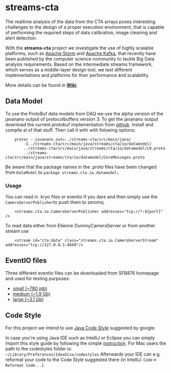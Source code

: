 # streams-cta

The realtime analysis of the data from the CTA arrays poses interesting challenges to the design of a proper execution environment, that is capable of performing the required steps of data calibration, image cleaning and alert detection.

With the **streams-cta** project we investigate the use of highly scalable platforms, such as [Apache Storm](http://storm.apache.org/) and [Apache Kafka](http://kafka.apache.org/), that recently have been published by the computer science community to tackle Big Data analysis requirements. Based on the intermediate streams framework, which serves as a middle-layer design tool, we test different implementations and platforms for their performance and scalability.

More details can be found in **[Wiki](https://bitbucket.org/cbockermann/streams-cta/wiki/)**.


## Data Model

To use the ProtoBuf data models from DAQ we use the alpha version of the javanano output of protocolbuffers version 3.
To get the javanano output download the current protobuf implementation from [github](https://github.com/google/protobuf/tree/master/javanano).
Install and compile al of that stuff. Then call it with with folowing options:


        protoc --javanano_out=../streams-cta/src/main/java/
            -I../streams-cta/src/main/java/streams/cta/io/datamodel/
            ../streams-cta/src/main/java/streams/cta/io/datamodel/L0.proto
            ../streams-cta/src/main/java/streams/cta/io/datamodel/CoreMessages.proto


Be aware that the package names in the .proto files have been changed from `DataModel` to `package streams.cta.io.datamodel;`




### Usage

You can read in .kryo files or eventio if you dare and then simply use the  `CameraServerPublisher`to push them to zeromq.

        <streams.cta.io.CameraServerPublisher addresses="tcp://*:${port}" />

To read data either from Etienne DummyCameraServer or from another stream use

        <stream id="cta:data" class="streams.cta.io.CameraServerStream" addresses="tcp://127.0.0.1:4849"/>


## EventIO files

Three different eventio files can be downloaded from SFB876 homepage and used for testing purposes:

* [small (~780 mb)](http://sfb876.tu-dortmund.de/auto?self=$eg7ezym8sg)
* [medium (~1.9 Gb)](http://sfb876.tu-dortmund.de/auto?self=$eg7fcd8vsw)
* [large (~3.1 Gb)](http://sfb876.tu-dortmund.de/auto?self=$eg7gpm8000)

## Code Style

For this project we intend to use [Java Code Style](https://google-styleguide.googlecode.com/svn/trunk/javaguide.html) suggested by google.

In case you're using Java IDE such as IntelliJ or Eclipse you can simply import this style guide by following the simple [instruction](https://github.com/HPI-Information-Systems/Metanome/wiki/Installing-the-google-styleguide-settings-in-intellij-and-eclipse).
For Mac users the path to the codestyles folder is: ```~/Library/Preferences/IdeaICxx/codestyles```
Afterwards your IDE can e.g. reformat your code to the Code Style suggested there (in IntelliJ: ```Code```-> ```Reformat Code...```).
